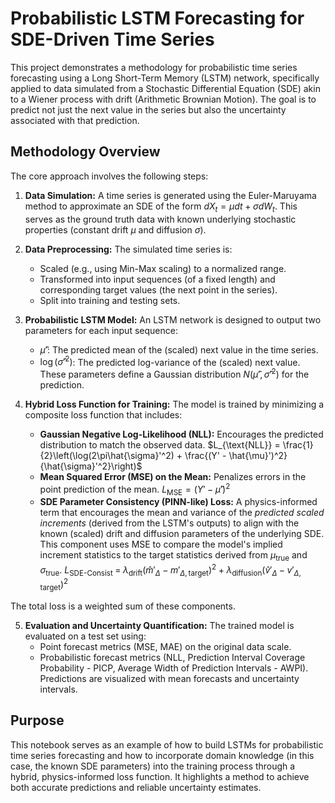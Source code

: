 # Probabilistic LSTM Forecasting for SDE-Driven Time Series

This project demonstrates a methodology for probabilistic time series forecasting using a Long Short-Term Memory (LSTM) network, specifically applied to data simulated from a Stochastic Differential Equation (SDE) akin to a Wiener process with drift (Arithmetic Brownian Motion). The goal is to predict not just the next value in the series but also the uncertainty associated with that prediction.

## Methodology Overview

The core approach involves the following steps:

1.  **Data Simulation:**
    A time series is generated using the Euler-Maruyama method to approximate an SDE of the form $dX_t = \mu dt + \sigma dW_t$. This serves as the ground truth data with known underlying stochastic properties (constant drift $\mu$ and diffusion $\sigma$).

2.  **Data Preprocessing:**
    The simulated time series is:
    * Scaled (e.g., using Min-Max scaling) to a normalized range.
    * Transformed into input sequences (of a fixed length) and corresponding target values (the next point in the series).
    * Split into training and testing sets.

3.  **Probabilistic LSTM Model:**
    An LSTM network is designed to output two parameters for each input sequence:
    * $\hat{\mu}'$: The predicted mean of the (scaled) next value in the time series.
    * $\log(\hat{\sigma}'^2)$: The predicted log-variance of the (scaled) next value.
    These parameters define a Gaussian distribution $N(\hat{\mu}', \hat{\sigma}'^2)$ for the prediction.

4.  **Hybrid Loss Function for Training:**
    The model is trained by minimizing a composite loss function that includes:
    * **Gaussian Negative Log-Likelihood (NLL):** Encourages the predicted distribution to match the observed data.
        $L_{\text{NLL}} = \frac{1}{2}\left(\log(2\pi\hat{\sigma}'^2) + \frac{(Y' - \hat{\mu}')^2}{\hat{\sigma}'^2}\right)$
    * **Mean Squared Error (MSE) on the Mean:** Penalizes errors in the point prediction of the mean.
        $L_{\text{MSE}} = (Y' - \hat{\mu}')^2$
    * **SDE Parameter Consistency (PINN-like) Loss:** A physics-informed term that encourages the mean and variance of the *predicted scaled increments* (derived from the LSTM's outputs) to align with the known (scaled) drift and diffusion parameters of the underlying SDE. This component uses MSE to compare the model's implied increment statistics to the target statistics derived from $\mu_{\text{true}}$ and $\sigma_{\text{true}}$.
        $`L_{\text{SDE-Consist}} \;=\; \lambda_{\text{drift}}\bigl(\hat{m}'_{\Delta} - m'_{\Delta,\text{target}}\bigr)^{2} \;+\; \lambda_{\text{diffusion}}\bigl(\hat{v}'_{\Delta} - v'_{\Delta,\text{target}}\bigr)^{2}`$

The total loss is a weighted sum of these components.

5.  **Evaluation and Uncertainty Quantification:**
    The trained model is evaluated on a test set using:
    * Point forecast metrics (MSE, MAE) on the original data scale.
    * Probabilistic forecast metrics (NLL, Prediction Interval Coverage Probability - PICP, Average Width of Prediction Intervals - AWPI).
    Predictions are visualized with mean forecasts and uncertainty intervals.

## Purpose

This notebook serves as an example of how to build LSTMs for probabilistic time series forecasting and how to incorporate domain knowledge (in this case, the known SDE parameters) into the training process through a hybrid, physics-informed loss function. It highlights a method to achieve both accurate predictions and reliable uncertainty estimates.

